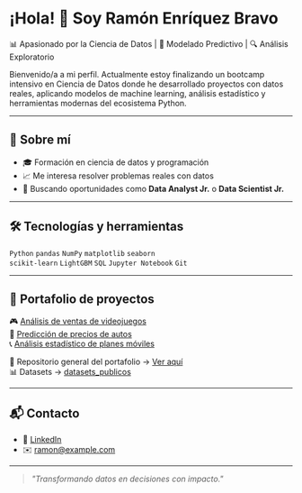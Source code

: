 # ¡Hola! 👋 Soy Ramón Enríquez Bravo

📊 Apasionado por la Ciencia de Datos | 🧠 Modelado Predictivo | 🔍 Análisis Exploratorio

Bienvenido/a a mi perfil. Actualmente estoy finalizando un bootcamp intensivo en Ciencia de Datos donde he desarrollado proyectos con datos reales, aplicando modelos de machine learning, análisis estadístico y herramientas modernas del ecosistema Python.

---

## 🚀 Sobre mí

- 🎓 Formación en ciencia de datos y programación
- 📈 Me interesa resolver problemas reales con datos
- 🤝 Buscando oportunidades como **Data Analyst Jr.** o **Data Scientist Jr.**

---

## 🛠️ Tecnologías y herramientas

`Python` `pandas` `NumPy` `matplotlib` `seaborn`\
`scikit-learn` `LightGBM` `SQL` `Jupyter Notebook` `Git`

---

## 📂 Portafolio de proyectos

🎮 [Análisis de ventas de videojuegos](https://github.com/Ramon-Bravo/data_portafolio/tree/main/analisis_datos_videojuegos)\
🚗 [Predicción de precios de autos](https://github.com/Ramon-Bravo/data_portafolio/tree/main/proyecciones_precios)\
📞 [Análisis estadístico de planes móviles](https://github.com/Ramon-Bravo/data_portafolio/tree/main/analisis_estadistico)

📁 Repositorio general del portafolio → [Ver aquí](https://github.com/Ramon-Bravo/data_portafolio)\
📊 Datasets → [datasets\_publicos](https://github.com/Ramon-Bravo/datasets_publicos)

---

## 📬 Contacto

- 💼 [LinkedIn](www.linkedin.com/in/ramon-wh-bravo-19a352290)
- ✉️ [ramon@example.com](mailto\:e.bravo.hp@outlook.com)

---

> *"Transformando datos en decisiones con impacto."*
